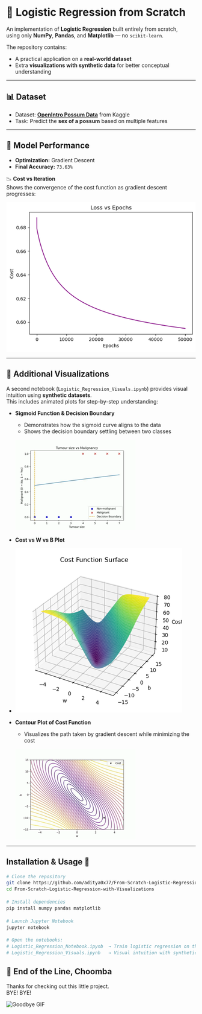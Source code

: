 # 🔐 Logistic Regression from Scratch

An implementation of **Logistic Regression** built entirely from scratch,  
using only **NumPy**, **Pandas**, and **Matplotlib** — no `scikit-learn`.  

The repository contains:
- A practical application on a **real-world dataset**  
- Extra **visualizations with synthetic data** for better conceptual understanding  

---

## 📊 Dataset
- Dataset: **[OpenIntro Possum Data](https://www.kaggle.com/datasets/abrambeyer/openintro-possum)** from Kaggle  
- Task: Predict the **sex of a possum** based on multiple features  

---

## 🚀 Model Performance
- **Optimization:** Gradient Descent   
- **Final Accuracy:** `73.63%`  

📉 **Cost vs Iteration**  
Shows the convergence of the cost function as gradient descent progresses:  

![Cost vs Iteration](Images/output.png)

---

## 📂 Additional Visualizations
A second notebook (`Logistic_Regression_Visuals.ipynb`) provides visual intuition using **synthetic datasets**.  
This includes animated plots for step-by-step understanding:

- **Sigmoid Function & Decision Boundary**  
  - Demonstrates how the sigmoid curve aligns to the data  
  - Shows the decision boundary settling between two classes  

  ![Sigmoid & Boundary](Images/logistic.gif)

- **Cost vs W vs B Plot**

- ![cost](Images/cost.png)

- **Contour Plot of Cost Function**  
  - Visualizes the path taken by gradient descent while minimizing the cost  

  ![Contour Plot](Images/contour.gif)

---
## Installation & Usage 🚀

```bash
# Clone the repository
git clone https://github.com/aditya0x77/From-Scratch-Logistic-Regression-with-Visualizations.git
cd From-Scratch-Logistic-Regression-with-Visualizations

# Install dependencies
pip install numpy pandas matplotlib

# Launch Jupyter Notebook
jupyter notebook

# Open the notebooks:
# Logistic_Regression_Notebook.ipynb  → Train logistic regression on the dataset, plot cost vs iteration, and visualize decision boundary
# Logistic_Regression_Visuals.ipynb   → Visual intuition with synthetic datasets (sigmoid curve, cost surface, animated plots)
```
## 🌃 End of the Line, Choomba  

Thanks for checking out this little project.  
BYE! BYE!

![Goodbye GIF](Images/Johnny.gif)
